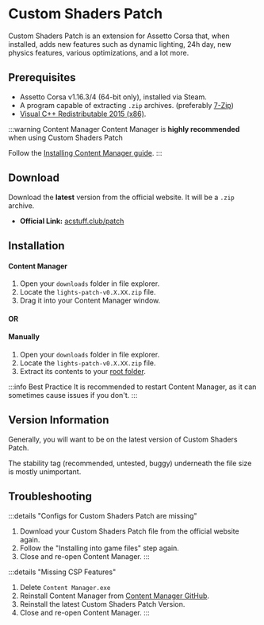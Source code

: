 # Custom Shaders Patch

> <Badge type="danger" text="Outdated"/> <Badge type="warning" text="Under Review"/>

Custom Shaders Patch is an extension for Assetto Corsa that, when installed, adds new features such as dynamic lighting, 24h day, new physics features, various optimizations, and a lot more.

## Prerequisites

- Assetto Corsa v1.16.3/4 (64-bit only), installed via Steam.
- A program capable of extracting `.zip` archives. (preferably [7-Zip](/wiki/7-zip.md))
- [Visual C++ Redistributable 2015 (x86)](https://www.microsoft.com/en-us/download/details.aspx?id=48145).

:::warning Content Manager
Content Manager is **highly recommended** when using Custom Shaders Patch

Follow the [Installing Content Manager guide](installing-cm.md).
:::

## Download

Download the **latest** version from the official website. It will be a `.zip` archive.

- **Official Link:** [acstuff.club/patch](https://acstuff.club/patch/)

## Installation

#### Content Manager

1. Open your `downloads` folder in file explorer.
2. Locate the `lights-patch-v0.X.XX.zip` file.
3. Drag it into your Content Manager window.

#### OR

#### Manually

1. Open your `downloads` folder in file explorer.
2. Locate the `lights-patch-v0.X.XX.zip` file.
3. Extract its contents to your [root folder](/guides/modding/root-folder.html#how-to-find-your-root-folder).

:::info Best Practice
It is recommended to restart Content Manager, as it can sometimes cause issues if you don't.
:::

## Version Information

Generally, you will want to be on the latest version of Custom Shaders Patch.

The stability tag (recommended, untested, buggy) underneath the file size is mostly unimportant.

## Troubleshooting

:::details "Configs for Custom Shaders Patch are missing"
1. Download your Custom Shaders Patch file from the official website again.
2. Follow the "Installing into game files" step again.
3. Close and re-open Content Manager.
:::

:::details "Missing CSP Features"
1. Delete `Content Manager.exe`
2. Reinstall Content Manager from [Content Manager GitHub](https://github.com/gro-ove/actools/releases/download/v0.8.2686.39678/Content.Manager.zip).
3. Reinstall the latest Custom Shaders Patch Version.
4. Close and re-open Content Manager.
:::
